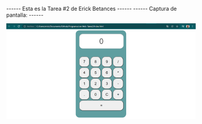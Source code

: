 ------ Esta es la Tarea #2 de Erick Betances ------
------         Captura de pantalla:          ------

![Captura 1](calc1.png)
